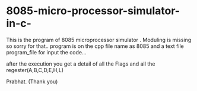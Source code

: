 # 8085-micro-processor-simulator-in-c-

This is the program of 8085 microprocessor simulator . Moduling is missing so sorry for that..
program is on the cpp file name as 8085 and a text file program_file for input the code...

after the execution you get a detail of all the Flags and all the regester(A,B,C,D,E,H,L)

Prabhat.
(Thank you) 
